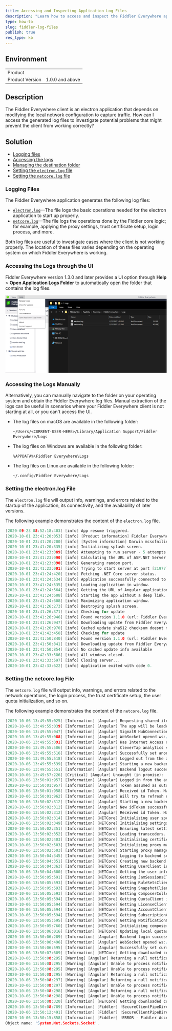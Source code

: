 ```yaml
---
title: Accessing and Inspecting Application Log Files
description: "Learn how to access and inspect the Fiddler Everywhere application log files."
type: how-to
slug: fiddler-log-files
publish: true
res_type: kb
---
```




## Environment

|   |   |
|---|---|
| Product   |
| Product Version | 1.0.0 and above  |

## Description

The Fiddler Everywhere client is an electron application that depends on modifying the local network configuration to capture traffic. How can I access the generated log files to investigate potential problems that might prevent the client from working correctly?

## Solution

* [Logging files](#logging-files)
* [Accessing the logs](#accessing-the-logs-through-the-ui)
* [Managing the destination folder](#accessing-the-logs-manually)
* [Setting the `electron.log` file](#setting-the-electronlog-file)
* [Setting the `netcore.log` file](#setting-the-netcorelog-file)

### Logging Files

The Fiddler Everywhere application generates the following log files:
- [`electron.log`](#setting-the-electronlog-file)&mdash;The file logs the basic operations needed for the electron application to start up properly.
- [`netcore.log`](#setting-the-netcorelog-file)&mdash;The file logs the operations done by the Fiddler core logic; for example, applying the proxy settings, trust certificate setup, login process, and more.

Both log files are useful to investigate cases where the client is not working properly. The location of these files varies depending on the operating system on which Fiddler Everywhere is working.

### Accessing the Logs through the UI

Fiddler Everywhere version 1.3.0 and later provides a UI option through **Help** > **Open Application Logs Folder** to automatically open the folder that contains the log files.

![Fiddler Everywhere log files](../images/kb/logs/log-files.png)

### Accessing the Logs Manually

Alternatively, you can manually navigate to the folder on your operating system and obtain the Fiddler Everywhere log files. Manual extraction of the logs can be useful in scenarios where your Fiddler Everywhere client is not starting at all, or you can't access the UI.

* The log files on macOS are available in the following folder:

    ```Console
    ~/Users/<CURRENT-USER-HERE>/Library/Application Support/Fiddler Everywhere/Logs
    ```

* The log files on Windows are available in the following folder:

    ```Console
    %APPDATA%\Fiddler Everywhere\Logs
    ```

* The log files on Linux are available in the following folder:

    ```Console
    ~/.config/Fiddler Everywhere/Logs
    ```

### Setting the electron.log File

The `electron.log` file will output info, warnings, and errors related to the startup of the application, its connectivity, and the availability of later versions.

The following example demonstrates the content of the `electron.log` file.

```C
[2020-09-23 08:52:18:403] [info] App resume triggered.
[2020-10-01 23:41:20:053] [info] [Product information] Fiddler Everywhere 1.0.2
[2020-10-01 23:41:20:200] [info] [System information] Darwin mcsofnilievn 18.7.0 Darwin Kernel Version 18.7.0: Mon Apr 27 20:09:39 PDT 2020; root:xnu-4903.278.35~1/RELEASE_X86_64 x86_64
[2020-10-01 23:41:20:335] [info] Initializing splash screen.
[2020-10-01 23:41:23:089] [info] Attempting to run server - 5 attempts left.
[2020-10-01 23:41:23:090] [info] Calculating the URL of ASP.NET Server application.
[2020-10-01 23:41:23:090] [info] Generating random port.
[2020-10-01 23:41:23:091] [info] Trying to start server at port [21977].
[2020-10-01 23:41:24:420] [info] Fetching .NET Core server status.
[2020-10-01 23:41:24:534] [info] Application successfully connected to .NET Core server [21977].
[2020-10-01 23:41:24:535] [info] Loading application in window.
[2020-10-01 23:41:24:564] [info] Getting the URL of Angular application.
[2020-10-01 23:41:24:608] [info] Starting the app without a deep link.
[2020-10-01 23:41:24:608] [info] Maximizing application window.
[2020-10-01 23:41:26:273] [info] Destroying splash screen.
[2020-10-01 23:41:26:371] [info] Checking for update
[2020-10-01 23:41:26:946] [info] Found version 1.1.0 (url: Fiddler Everywhere-1.1.0-mac.zip, Fiddler Everywhere 1.1.0.dmg)
[2020-10-01 23:41:26:947] [info] Downloading update from Fiddler Everywhere-1.1.0-mac.zip, Fiddler Everywhere 1.1.0.dmg
[2020-10-01 23:41:26:970] [info] Cached update sha512 checksum doesnt match the latest available update. New update must be downloaded. Cached: qOe6O6UEQ5Kg4vODxxJNqf+HasNIpc685+DGmVxtzY2qOWvTo6AfO91wxoP+tlVDRCP0JoafXhGLf14NrZhMWg==, expected: XUVk02rJe8tRC3Nh7vx638XUbgPIRVQr12SGK+L+8WDBA7EpPLdnV7xL6EOSW9kZFiv/apviLmVs/AANVvdg9Q==. Directory for cached update will be cleaned
[2020-10-01 23:41:42:458] [info] Checking for update
[2020-10-01 23:41:50:840] [info] Found version 1.1.0 (url: Fiddler Everywhere-1.1.0-mac.zip, Fiddler Everywhere 1.1.0.dmg)
[2020-10-01 23:41:50:841] [info] Downloading update from Fiddler Everywhere-1.1.0-mac.zip, Fiddler Everywhere 1.1.0.dmg
[2020-10-01 23:41:50:854] [info] No cached update info available
[2020-10-01 23:42:33:586] [info] All windows closed.
[2020-10-01 23:42:33:597] [info] Closing server...
[2020-10-01 23:42:33:622] [info] Application exited with code 0.
```

### Setting the netcore.log File

The `netcore.log` file will output info, warnings, and errors related to the network operations, the login process, the trust certificate setup, the user quota initialization, and so on.

The following example demonstrates the content of the `netcore.log` file.

```C
[2020-10-06 13:49:55:025] [Information] [Angular] Requesting shared item ID.
[2020-10-06 13:49:55:039] [Information] [Angular] The app will be loaded without navigating to a shared item.
[2020-10-06 13:49:55:047] [Information] [Angular] SignalR HubConnection connected successfully.
[2020-10-06 13:49:55:088] [Information] [Angular] WebSocket opened ws://localhost:51488/ws/sessionListData
[2020-10-06 13:49:55:091] [Information] [Angular] Has Internet Access during the user service creation: true.
[2020-10-06 13:49:55:506] [Information] [Angular] CleverTap analytics successfully initialized.
[2020-10-06 13:49:55:516] [Information] [Angular] Successfully set anonymous user information in CleverTap.
[2020-10-06 13:49:55:518] [Information] [Angular] Logged out from the amplify SDK.
[2020-10-06 13:49:55:539] [Information] [Angular] Starting a new backend logout.
[2020-10-06 13:49:55:551] [Information] [Angular] Backend logout successfully finished.
[2020-10-06 13:49:57:226] [Critical] [Angular] Uncaught (in promise): [object Undefined]
[2020-10-06 13:50:01:957] [Information] [Angular] Logged in from the amplify SDK.
[2020-10-06 13:50:01:957] [Information] [Angular] Token assumed as outdated or risky.
[2020-10-06 13:50:01:958] [Information] [Angular] Received id Token. Had existing tokens: 'false'. Is new token: 'true'. Index in history: '0'. Total tokens in history: '1'.
[2020-10-06 13:50:01:962] [Information] [Angular] Will try to refresh users token
[2020-10-06 13:50:02:312] [Information] [Angular] Starting a new backend login.
[2020-10-06 13:50:02:312] [Information] [Angular] New idToken successfully taken.
[2020-10-06 13:50:02:312] [Information] [Angular] Received id Token. Had existing tokens: 'true'. Is new token: 'true'. Index in history: '0'. Total tokens in history: '2'.
[2020-10-06 13:50:02:314] [Information] [NETCore] Initializing user specific directories.
[2020-10-06 13:50:02:349] [Information] [NETCore] Initializing settings service.
[2020-10-06 13:50:02:351] [Information] [NETCore] Ensuring latest settings.
[2020-10-06 13:50:02:352] [Information] [NETCore] Loading transcoders.
[2020-10-06 13:50:02:403] [Information] [NETCore] Initializing certificates manager.
[2020-10-06 13:50:02:503] [Information] [NETCore] Initializing proxy manager.
[2020-10-06 13:50:02:503] [Information] [NETCore] Starting proxy manager.
[2020-10-06 13:50:04:345] [Information] [NETCore] Logging to backend service.
[2020-10-06 13:50:04:351] [Information] [NETCore] Creating new backend SDK instance.
[2020-10-06 13:50:04:363] [Information] [NETCore] Getting UserClient instance.
[2020-10-06 13:50:04:600] [Information] [NETCore] Getting the user info.
[2020-10-06 13:50:05:591] [Information] [NETCore] Getting JamSessionsClient instance.
[2020-10-06 13:50:05:593] [Information] [NETCore] Getting RuleSetsClient instance.
[2020-10-06 13:50:05:593] [Information] [NETCore] Getting SnapshotClient instance.
[2020-10-06 13:50:05:593] [Information] [NETCore] Getting ComposerCollectionClient instance.
[2020-10-06 13:50:05:594] [Information] [NETCore] Getting QuotaClient instance.
[2020-10-06 13:50:05:594] [Information] [NETCore] Getting LicenseClient instance.
[2020-10-06 13:50:05:594] [Information] [NETCore] Getting AccountClient instance.
[2020-10-06 13:50:05:594] [Information] [NETCore] Getting SubscriptionClient instance.
[2020-10-06 13:50:05:595] [Information] [NETCore] Getting NotificationObservable instance.
[2020-10-06 13:50:05:760] [Information] [NETCore] Initializing composer collections service.
[2020-10-06 13:50:06:016] [Information] [NETCore] Updating local quotas.
[2020-10-06 13:50:06:289] [Information] [Angular] Backend login successfully finished.
[2020-10-06 13:50:06:496] [Information] [Angular] WebSocket opened ws://localhost:51488/ws/uiState
[2020-10-06 13:50:06:595] [Information] [Angular] Successfully set current user information in CleverTap.
[2020-10-06 13:50:07:609] [Information] [NETCore] Getting downloaded composer collections.
[2020-10-06 13:50:08:295] [Warning] [Angular] Returning a null notification message.
[2020-10-06 13:50:08:295] [Warning] [Angular] Unable to process notification with type 'SnapshotDeleted'
[2020-10-06 13:50:08:295] [Warning] [Angular] Unable to process notification with type 'SnapshotDeleted'
[2020-10-06 13:50:08:295] [Warning] [Angular] Returning a null notification message.
[2020-10-06 13:50:08:297] [Warning] [Angular] Returning a null notification message.
[2020-10-06 13:50:08:297] [Warning] [Angular] Unable to process notification with type 'SnapshotDeleted'
[2020-10-06 13:50:08:298] [Warning] [Angular] Returning a null notification message.
[2020-10-06 13:50:08:298] [Warning] [Angular] Unable to process notification with type 'SnapshotDeleted'
[2020-10-06 13:50:08:320] [Information] [NETCore] Getting downloaded composer collections.
[2020-10-06 13:50:08:789] [Information] [Fiddler] !SecureClientPipeDirect failed: System.IO.IOException Authentication failed because the remote party has closed the transport stream. for pipe (CN=*.jamfcloud.com, O=DO_NOT_TRUST_BC, OU=Created by http://www.fiddler2.com)
[2020-10-06 13:50:12:491] [Information] [Fiddler] !SecureClientPipeDirect failed: System.IO.IOException Authentication failed because the remote party has closed the transport stream. for pipe (CN=*.jamfcloud.com, O=DO_NOT_TRUST_BC, OU=Created by http://www.fiddler2.com)
[2020-10-06 13:50:15:858] [Information] [Fiddler] !ERROR - Fiddler Acceptor failed to AcceptConnection: System.ObjectDisposedException Cannot access a disposed object.
Object name: 'System.Net.Sockets.Socket'.
```
